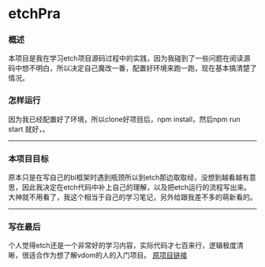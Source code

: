 # etchPra
### 概述
本项目是我在学习etch项目源码过程中的实践，因为我碰到了一些问题在阅读源码中想不明白，所以决定自己魔改一番，配置好环境来跑一跑，现在基本搞清楚了情况。

### 怎样运行
因为我已经配置好了环境，所以clone好项目后，npm  install，然后npm run start 就好，。

* * *
### 本项目目标
原本只是在写自己的bl框架时遇到瓶颈所以到etch那边取取经，没想到越看越有意思，因此我决定在etch代码中补上自己的理解，以及把etch运行的流程写出来。大神就不用看了，我这个相当于自己的学习笔记，另外给跟我差不多的萌新看的。

***
### 写在最后
个人觉得etch还是一个非常好的学习内容，实际代码才七百来行，逻辑极度清晰，很适合作为想了解vdom的人的入门项目。
[原项目链接](https://github.com/atom/etch)
